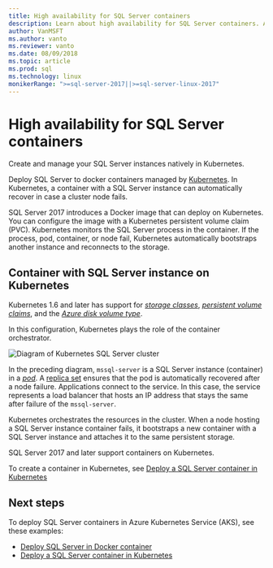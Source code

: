 ```yaml
---
title: High availability for SQL Server containers
description: Learn about high availability for SQL Server containers. Also learn about deploying a container with SQL server on Kubernetes.
author: VanMSFT
ms.author: vanto
ms.reviewer: vanto
ms.date: 08/09/2018
ms.topic: article
ms.prod: sql
ms.technology: linux
monikerRange: ">=sql-server-2017||>=sql-server-linux-2017"
---
```

# High availability for SQL Server containers

Create and manage your SQL Server instances natively in Kubernetes.

Deploy SQL Server to docker containers managed by [Kubernetes](https://kubernetes.io/). In Kubernetes, a container with a SQL Server instance can automatically recover in case a cluster node fails.

SQL Server 2017 introduces a Docker image that can deploy on Kubernetes. You can configure the image with a Kubernetes persistent volume claim (PVC). Kubernetes monitors the SQL Server process in the container. If the process, pod, container, or node fail, Kubernetes automatically bootstraps another instance and reconnects to the storage.

## Container with SQL Server instance on Kubernetes

Kubernetes 1.6 and later has support for [*storage classes*](https://kubernetes.io/docs/concepts/storage/storage-classes/), [*persistent volume claims*](https://kubernetes.io/docs/concepts/storage/storage-classes/#persistentvolumeclaims), and the [*Azure disk volume type*](https://github.com/kubernetes/examples/tree/master/staging/volumes/azure_disk). 

In this configuration, Kubernetes plays the role of the container orchestrator. 

![Diagram of Kubernetes SQL Server cluster](media/tutorial-sql-server-containers-kubernetes/kubernetes-sql.png)

In the preceding diagram, `mssql-server` is a SQL Server instance (container) in a [*pod*](https://kubernetes.io/docs/concepts/workloads/pods/pod/). A [replica set](https://kubernetes.io/docs/concepts/workloads/controllers/replicaset/) ensures that the pod is automatically recovered after a node failure. Applications connect to the service. In this case, the service represents a load balancer that hosts an IP address that stays the same after failure of the `mssql-server`.

Kubernetes orchestrates the resources in the cluster. When a node hosting a SQL Server instance container fails, it bootstraps a new container with a SQL Server instance and attaches it to the same persistent storage.

SQL Server 2017 and later support containers on Kubernetes.

To create a container in Kubernetes, see [Deploy a SQL Server container in Kubernetes](tutorial-sql-server-containers-kubernetes.md)

## Next steps

To deploy SQL Server containers in Azure Kubernetes Service (AKS), see these examples:
* [Deploy SQL Server in Docker container](./sql-server-linux-docker-container-deployment.md)
* [Deploy a SQL Server container in Kubernetes](tutorial-sql-server-containers-kubernetes.md)
